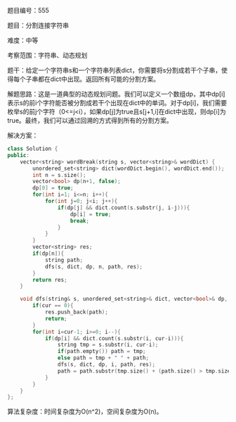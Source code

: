 题目编号：555

题目：分割连接字符串

难度：中等

考察范围：字符串、动态规划

题干：给定一个字符串s和一个字符串列表dict，你需要将s分割成若干个子串，使得每个子串都在dict中出现。返回所有可能的分割方案。

解题思路：这是一道典型的动态规划问题。我们可以定义一个数组dp，其中dp[i]表示s的前i个字符能否被分割成若干个出现在dict中的单词。对于dp[i]，我们需要枚举s的前j个字符（0<=j<i），如果dp[j]为true且s[j+1,i]在dict中出现，则dp[i]为true。最终，我们可以通过回溯的方式得到所有的分割方案。

解决方案：

```cpp
class Solution {
public:
    vector<string> wordBreak(string s, vector<string>& wordDict) {
        unordered_set<string> dict(wordDict.begin(), wordDict.end());
        int n = s.size();
        vector<bool> dp(n+1, false);
        dp[0] = true;
        for(int i=1; i<=n; i++){
            for(int j=0; j<i; j++){
                if(dp[j] && dict.count(s.substr(j, i-j))){
                    dp[i] = true;
                    break;
                }
            }
        }
        vector<string> res;
        if(dp[n]){
            string path;
            dfs(s, dict, dp, n, path, res);
        }
        return res;
    }

    void dfs(string& s, unordered_set<string>& dict, vector<bool>& dp, int cur, string& path, vector<string>& res){
        if(cur == 0){
            res.push_back(path);
            return;
        }
        for(int i=cur-1; i>=0; i--){
            if(dp[i] && dict.count(s.substr(i, cur-i))){
                string tmp = s.substr(i, cur-i);
                if(path.empty()) path = tmp;
                else path = tmp + " " + path;
                dfs(s, dict, dp, i, path, res);
                path = path.substr(tmp.size() + (path.size() > tmp.size() ? 1 : 0));
            }
        }
    }
};
```

算法复杂度：时间复杂度为O(n^2)，空间复杂度为O(n)。